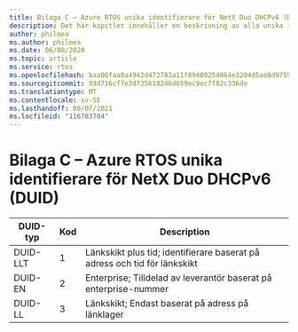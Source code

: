 ```yaml
---
title: Bilaga C – Azure RTOS unika identifierare för NetX Duo DHCPv6 (DUID)
description: Det här kapitlet innehåller en beskrivning av alla unika identifierare för NetX Duo DHCPv6 (DUID)
author: philmea
ms.author: philmea
ms.date: 06/08/2020
ms.topic: article
ms.service: rtos
ms.openlocfilehash: baa06faa0a4942d472783a11f89409254064e3204d5ae8d9759977cf3b14ef53
ms.sourcegitcommit: 93d716cf7e3d735b18246d659ec9ec7f82c336de
ms.translationtype: MT
ms.contentlocale: sv-SE
ms.lasthandoff: 08/07/2021
ms.locfileid: "116783704"
---
```

# <a name="appendix-c---azure-rtos-netx-duo-dhcpv6-unique-identifiers-duids"></a>Bilaga C – Azure RTOS unika identifierare för NetX Duo DHCPv6 (DUID)

| DUID-typ              | Kod            | Description |
| ------------------- | ------------------- | --------------- |
| DUID-LLT | 1 | Länkskikt plus tid; identifierare baserat på adress och tid för länkskikt |
| DUID-EN | 2 | Enterprise; Tilldelad av leverantör baserat på enterprise-nummer |
| DUID-LL | 3 | Länkskikt; Endast baserat på adress på länklager| 